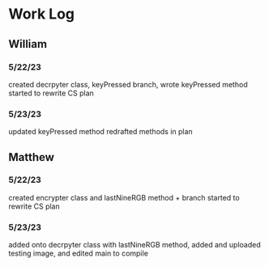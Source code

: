 # Work Log

## William

### 5/22/23

created decrpyter class, keyPressed branch, wrote keyPressed method
started to rewrite CS plan

### 5/23/23

updated keyPressed method
redrafted methods in plan


## Matthew

### 5/22/23

created encrypter class and lastNineRGB method + branch
started to rewrite CS plan

### 5/23/23

added onto decrpyter class with lastNineRGB method, added and uploaded testing image, and edited main to compile
